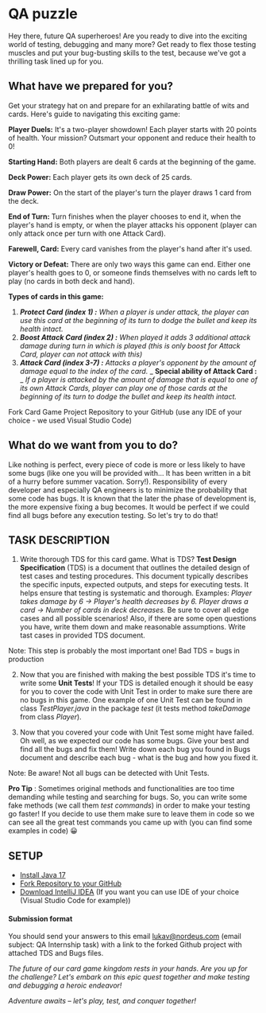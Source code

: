 # QA puzzle

Hey there, future QA superheroes! Are you ready to dive into the exciting world of testing, debugging and many more? Get ready to flex those testing muscles and put your bug-busting skills to the test, because we've got a thrilling task lined up for you.

## What have we prepared for you?

Get your strategy hat on and prepare for an exhilarating battle of wits and cards. Here's guide to navigating this exciting game:

**Player Duels:** It's a two-player showdown! Each player starts with 20 points of health. Your mission? Outsmart your opponent and reduce their health to 0!

**Starting Hand:** Both players are dealt 6 cards at the beginning of the game.

**Deck Power:** Each player gets its own deck of 25 cards.

**Draw Power:** On the start of the player's turn the player draws 1 card from the deck.

**End of Turn:** Turn finishes when the player chooses to end it, when the player's hand is empty, or when the player attacks his opponent (player can only attack once per turn with one Attack Card).

**Farewell, Card:** Every card vanishes from the player's hand after it's used.

**Victory or Defeat:** There are only two ways this game can end. Either one player's health goes to 0, or someone finds themselves with no cards left to play (no cards in both deck and hand).

**Types of cards in this game:**

1. _**Protect Card (index 1) :**_ _When a player is under attack, the player can use this card at the beginning of its turn to dodge the bullet and keep its health intact._
2. _**Boost Attack Card (index 2) :**_ _When played it adds 3 additional attack damage during turn in which is played (this is only boost for Attack Card, player can not attack with this)_
3. _**Attack Card (index 3-7) :**_ _Attacks a player's opponent by the amount of damage equal to the index of the card._ _ **Special ability of Attack Card :** _ _If a player is attacked by the amount of damage that is equal to one of its own Attack Cards, player can play one of those cards at the beginning of its turn to dodge the bullet and keep its health intact._

Fork Card Game Project Repository to your GitHub (use any IDE of your choice - we used Visual Studio Code)

## What do we want from you to do?

Like nothing is perfect, every piece of code is more or less likely to have some bugs (like one you will be provided with… It has been written in a bit of a hurry before summer vacation. Sorry!). Responsibility of every developer and especially QA engineers is to minimize the probability that some code has bugs. It is known that the later the phase of development is, the more expensive fixing a bug becomes. It would be perfect if we could find all bugs before any execution testing. So let's try to do that!

## **TASK DESCRIPTION**

1. Write thorough TDS for this card game. What is TDS? **Test Design Specification** (TDS) is a document that outlines the detailed design of test cases and testing procedures. This document typically describes the specific inputs, expected outputs, and steps for executing tests. It helps ensure that testing is systematic and thorough. Examples: _Player takes damage by 6 -\> Player's health decreases by 6. Player draws a card -\> Number of cards in deck decreases._ Be sure to cover all edge cases and all possible scenarios! Also, if there are some open questions you have, write them down and make reasonable assumptions. Write tast cases in provided TDS document.

  Note: This step is probably the most important one! Bad TDS = bugs in production

2. Now that you are finished with making the best possible TDS it's time to write some **Unit Tests**! If your TDS is detailed enough it should be easy for you to cover the code with Unit Test in order to make sure there are no bugs in this game. One example of one Unit Test can be found in class _TestPlayer.java_ in the package _test_ (it tests method _takeDamage_ from class _Player_).

3. Now that you covered your code with Unit Test some might have failed. Oh well, as we expected our code has some bugs. Give your best and find all the bugs and fix them! Write down each bug you found in Bugs document and describe each bug - what is the bug and how you fixed it.

Note: Be aware! Not all bugs can be detected with Unit Tests.

**Pro Tip** : Sometimes original methods and functionalities are too time demanding while testing and searching for bugs. So, you can write some fake methods (we call them _test commands_) in order to make your testing go faster! If you decide to use them make sure to leave them in code so we can see all the great test commands you came up with (you can find some examples in code) 😀

## **SETUP**

- [Install Java 17](https://www.oracle.com/java/technologies/downloads/)
- [Fork Repository to your GitHub](https://github.com/LukaVuksic/qa-job-fair)
- [Download IntelliJ IDEA](https://www.jetbrains.com/idea/download/) (If you want you can use IDE of your choice (Visual Studio Code for example))

#### **Submission format**

You should send your answers to this email [lukav@nordeus.com](mailto:lukav@nordeus.com) (email subject: QA Internship task) with a link to the forked Github project with attached TDS and Bugs files.

_The future of our card game kingdom rests in your hands. Are you up for the challenge? Let's embark on this epic quest together and make testing and debugging a heroic endeavor!_

_Adventure awaits – let's play, test, and conquer together!_
